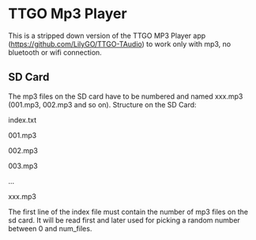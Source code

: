 # TTGO Mp3 Player 
This is a stripped down version of the TTGO MP3 Player app (https://github.com/LilyGO/TTGO-TAudio) to work only with mp3, no bluetooth or wifi connection. 

## SD Card 

The mp3 files on the SD card have to be numbered  and named xxx.mp3 (001.mp3, 002.mp3 and so on). Structure on the SD Card: 

index.txt 

001.mp3

002.mp3

003.mp3

...

xxx.mp3


The first line of the index file must contain the number of mp3 files on the sd card. It will be read first and later used for picking a random number between 0 and num_files.

